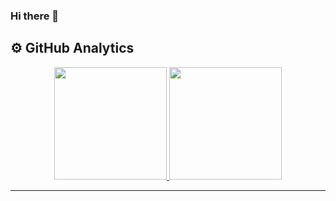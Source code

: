 ### Hi there 👋

## ⚙️ GitHub Analytics

<p align="center">
<a href="https://github.com/jelifysh">
  <img height="180em" src="https://github-readme-stats-eight-theta.vercel.app/api?username=jelifyshh&show_icons=true&theme=radical&include_all_commits=true&count_private=true"/>
  <img height="180em" src="https://github-readme-stats-eight-theta.vercel.app/api/top-langs/?username=jelifysh&layout=compact&langs_count=8&theme=radical"/>
</a>
</p>

--------------------------------
